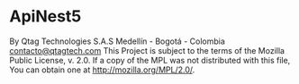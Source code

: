 # ApiNest5
By Qtag Technologies S.A.S Medellín - Bogotá - Colombia contacto@qtagtech.com This Project is subject to the terms of the Mozilla Public License, v. 2.0. If a copy of the MPL was not distributed with this file, You can obtain one at http://mozilla.org/MPL/2.0/.
